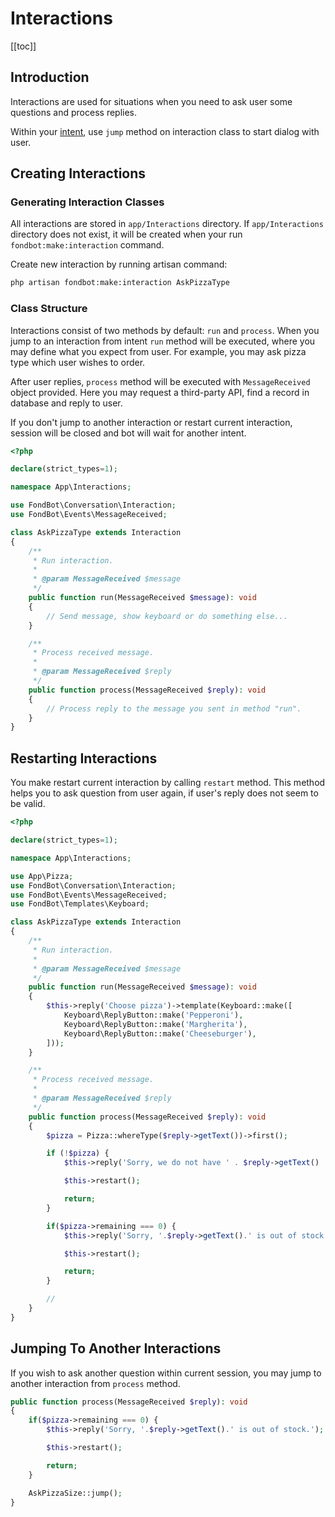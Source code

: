 # Interactions

[[toc]]

## Introduction

Interactions are used for situations when you need to ask user some questions and process replies.

Within your [intent](intents.md), use `jump` method on interaction class to start dialog with user.

## Creating Interactions

### Generating Interaction Classes

All interactions are stored in `app/Interactions` directory. If `app/Interactions` directory does not exist, it will be created when your run `fondbot:make:interaction` command.

Create new interaction by running artisan command:

```bash
php artisan fondbot:make:interaction AskPizzaType
```

### Class Structure

Interactions consist of two methods by default: `run` and `process`.
When you jump to an interaction from intent `run` method will be executed, where you may define what you expect from user. For example, you may ask pizza type which user wishes to order.

After user replies, `process` method will be executed with `MessageReceived` object provided. Here you may request a third-party API, find a record in database and reply to user.


If you don't jump to another interaction or restart current interaction, session will be closed and bot will wait for another intent. 

```php   
<?php

declare(strict_types=1);

namespace App\Interactions;

use FondBot\Conversation\Interaction;
use FondBot\Events\MessageReceived;

class AskPizzaType extends Interaction
{
    /**
     * Run interaction.
     *
     * @param MessageReceived $message
     */
    public function run(MessageReceived $message): void
    {
        // Send message, show keyboard or do something else...
    }

    /**
     * Process received message.
     *
     * @param MessageReceived $reply
     */
    public function process(MessageReceived $reply): void
    {
        // Process reply to the message you sent in method "run".
    }
}
```

## Restarting Interactions

You make restart current interaction by calling `restart` method. This method helps you to ask question from user again, if user's reply does not seem to be valid.

```php
<?php

declare(strict_types=1);

namespace App\Interactions;

use App\Pizza;
use FondBot\Conversation\Interaction;
use FondBot\Events\MessageReceived;
use FondBot\Templates\Keyboard;

class AskPizzaType extends Interaction
{
    /**
     * Run interaction.
     *
     * @param MessageReceived $message
     */
    public function run(MessageReceived $message): void
    {
        $this->reply('Choose pizza')->template(Keyboard::make([
            Keyboard\ReplyButton::make('Pepperoni'),
            Keyboard\ReplyButton::make('Margherita'),
            Keyboard\ReplyButton::make('Cheeseburger'),
        ]));
    }

    /**
     * Process received message.
     *
     * @param MessageReceived $reply
     */
    public function process(MessageReceived $reply): void
    {
        $pizza = Pizza::whereType($reply->getText())->first();

        if (!$pizza) {
            $this->reply('Sorry, we do not have ' . $reply->getText() . '.');

            $this->restart();

            return;
        }

        if($pizza->remaining === 0) {
            $this->reply('Sorry, '.$reply->getText().' is out of stock.');

            $this->restart();

            return;
        }

        //
    }
}
```

## Jumping To Another Interactions

If you wish to ask another question within current session, you may jump to another interaction from `process` method.

```php
public function process(MessageReceived $reply): void
{
    if($pizza->remaining === 0) {
        $this->reply('Sorry, '.$reply->getText().' is out of stock.');

        $this->restart();

        return;
    }

    AskPizzaSize::jump();
}
```